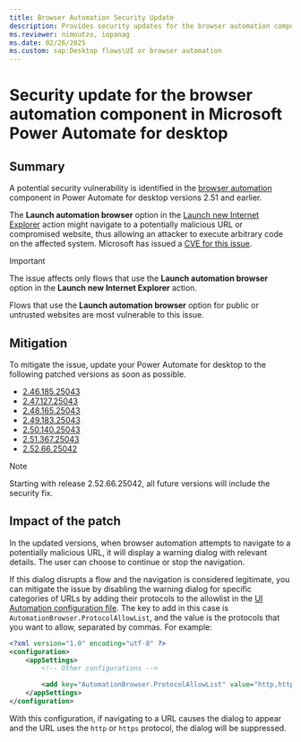 ```yaml
---
title: Browser Automation Security Update
description: Provides security updates for the browser automation component in Microsoft Power Automate for desktop.
ms.reviewer: nimoutzo, iopanag
ms.date: 02/26/2025
ms.custom: sap:Desktop flows\UI or browser automation
---
```

# Security update for the browser automation component in Microsoft Power Automate for desktop

## Summary

A potential security vulnerability is identified in the [browser automation](/power-automate/desktop-flows/actions-reference/webautomation) component in Power Automate for desktop versions 2.51 and earlier.

The **Launch automation browser** option in the [Launch new Internet Explorer](/power-automate/desktop-flows/actions-reference/webautomation#launchinternetexplorerbase) action might navigate to a potentially malicious URL or compromised website, thus allowing an attacker to execute arbitrary code on the affected system. Microsoft has issued a [CVE for this issue](https://msrc.microsoft.com/update-guide/advisory/CVE-2025-21187).

> [!IMPORTANT]
> The issue affects only flows that use the **Launch automation browser** option in the **Launch new Internet Explorer** action.
>
> Flows that use the **Launch automation browser** option for public or untrusted websites are most vulnerable to this issue.

## Mitigation

To mitigate the issue, update your Power Automate for desktop to the following patched versions as soon as possible.

- [2.46.185.25043](https://go.microsoft.com/fwlink/?linkid=2300767)
- [2.47.127.25043](https://go.microsoft.com/fwlink/?linkid=2300573)
- [2.48.165.25043](https://go.microsoft.com/fwlink/?linkid=2300574)
- [2.49.183.25043](https://go.microsoft.com/fwlink/?linkid=2300662)
- [2.50.140.25043](https://go.microsoft.com/fwlink/?linkid=2300768)
- [2.51.367.25043](https://go.microsoft.com/fwlink/?linkid=2300789)
- [2.52.66.25042](https://go.microsoft.com/fwlink/?linkid=2304734)

> [!NOTE]
> Starting with release 2.52.66.25042, all future versions will include the security fix.

## Impact of the patch

In the updated versions, when browser automation attempts to navigate to a potentially malicious URL, it will display a warning dialog with relevant details. The user can choose to continue or stop the navigation.

If this dialog disrupts a flow and the navigation is considered legitimate, you can mitigate the issue by disabling the warning dialog for specific categories of URLs by adding their protocols to the allowlist in the [UI Automation configuration file](desktop-application-crashes-ui-automation.md#how-to-create-the-configuration-file). The key to add in this case is `AutomationBrowser.ProtocolAllowList`, and the value is the protocols that you want to allow, separated by commas. For example:

```xml
<?xml version="1.0" encoding="utf-8" ?>
<configuration>
    <appSettings>
        <!-- Other configurations -->

        <add key="AutomationBrowser.ProtocolAllowList" value="http,https" />
    </appSettings>
</configuration>
```

With this configuration, if navigating to a URL causes the dialog to appear and the URL uses the `http` or `https` protocol, the dialog will be suppressed.
